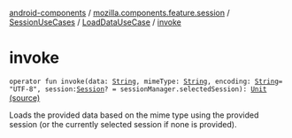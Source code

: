 [android-components](../../../index.md) / [mozilla.components.feature.session](../../index.md) / [SessionUseCases](../index.md) / [LoadDataUseCase](index.md) / [invoke](./invoke.md)

# invoke

`operator fun invoke(data: `[`String`](https://kotlinlang.org/api/latest/jvm/stdlib/kotlin/-string/index.html)`, mimeType: `[`String`](https://kotlinlang.org/api/latest/jvm/stdlib/kotlin/-string/index.html)`, encoding: `[`String`](https://kotlinlang.org/api/latest/jvm/stdlib/kotlin/-string/index.html)` = "UTF-8", session: `[`Session`](../../../mozilla.components.browser.session/-session/index.md)`? = sessionManager.selectedSession): `[`Unit`](https://kotlinlang.org/api/latest/jvm/stdlib/kotlin/-unit/index.html) [(source)](https://github.com/mozilla-mobile/android-components/blob/master/components/feature/session/src/main/java/mozilla/components/feature/session/SessionUseCases.kt#L93)

Loads the provided data based on the mime type using the provided session (or the
currently selected session if none is provided).

